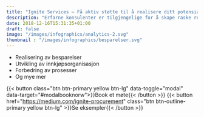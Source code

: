```yaml
---
title: "Ignite Services – Få aktiv støtte til å realisere ditt potensial på innkjøp"
description: "Erfarne konsulenter er tilgjengelige for å skape raske resultater gjennom skreddersydde løsninger"
date: 2018-12-16T15:31:35+01:00
draft: false
image: "/images/infographics/analytics-2.svg"
thumbnail : "/images/infographics/besparelser.svg"
---
```


<ul class="fa-ul">
<li><span class="fa-li"><i class="fas fa-hand-holding-usd" style="color: #ebaf41;"></i></span>Realisering av besparelser​</li>
<li><span class="fa-li"><i class="fas fa-sitemap" style=" color: #ebaf41;"></i></span>Utvikling av innkjøpsorganisasjon​</li>
<li><span class="fa-li"><i class="fas fa-chart-line" style="color: #ebaf41;"></i></span>Forbedring av prosesser​</li>
<li><span class="fa-li"><i class="fas fa-list-alt" style="color: #ebaf41;"></i></span>Og mye mer</li>
</ul>

{{< button class="btn btn-primary yellow btn-lg" data-toggle="modal" data-target="#modalbooknorw">}}Book et møte{{< /button >}}
{{< button href="https://medium.com/ignite-procurement" class="btn btn-outline-primary yellow btn-lg" >}}Se eksempler{{< /button >}}